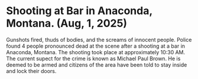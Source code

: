 # Shooting at Bar in Anaconda, Montana. (Aug, 1, 2025)
Gunshots fired, thuds of bodies, and the screams of innocent people. Police found 4 
people pronounced dead at the scene after a shooting at a bar in Anaconda, Montana.
The shooting took place at approximately  10:30 AM. The current supect for the crime
is known as Michael Paul Brown. He is deemed to be armed and citizens of the area have
been told to stay inside and lock their doors.
